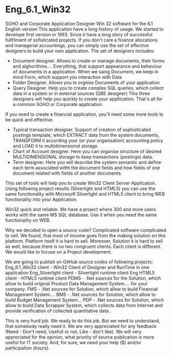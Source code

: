 # Eng_6.1_Win32
SOHO and Corporate Application Designer Win 32 software for the 6.1 English version
This application have a long history of usage. We started to develope first version in 1993. Since it have a long story of successful fullfilment of sofisticated projects.
If you don't care a finance allocations and managerial accountings, you can simply use the set of effective designers to build your own application. The set of designers includes:
- Document designer. Allows to create or manage documents, their forms and alghorithms.... Everything, that support appearance and behaviour of documents in a application. When we saing Document, we keep in mind Form, which support you interaction with Data
- Folder Designer. Allows you to orgnise Documents of your application
- Query Designer. Help you to create complex SQL queries, which collect data in a system or in external sources (QBE designer)
This three designers will help you quickly to create your appllication. 
That's all for a common SOHO or Corporate application.

If you need to create a financial application, you'll need some more tools to be quick and effective.
- Typical transaction designer. Support of creation of sophisticated postings template, which EXTRACT data from the system documents, TRANSFORM it according your (or your organisation) accounting policy and LOAD it to multidimensional storage.
- Chart of Account designer. Here you can organise structure of desired MULTIDIMENSIONAL storage to keep transactions (postings) data.
- Term designer. Here you will describe the system semantic and define each term associated witht the document fields and how fields of one document related with fields of another documents.

This set of tools will help you to create Win32 Client Server Application. Using following project results (Silverlight and HTML5) you can use the same functionality with Microsoft Silverlight and HTML5 client to bring WEB functionality into your Application.

Win32 quick and reliable. We have a project where 300 and more users works with the same MS SQL database. Use it when you need the same functionality on WEB.

Why we decided to open a source code?
Complicated software complicated to sell. We found, that most of income goes from the making solution on this platform. Platform itself it is hard to sell. Moreover, Solution it is hard to sell as well, because there is no two congruent clients. Each client is different. We would like to focuse on a Project development.

We are going to publish on GitHub source codes of following projects:
Eng_6.1_Win32 client - Win32 Client of Designer and RunTime in one application
Eng_Silverlight client - Silverlight runtime client
Eng HTML5 client - HTML5 runtime client
PDMS - .Net sources for the Solution, which allow to build original Product Data Management System.... for your company.
FMS - .Net sources for Solution, which allow to build Financial Management System.... 
BMS - .Net sources for Solution, which allow to build Budget Management System...
PDP - .Net sources for Solution, which allow to build Data Scrapper System, which collects data from Internet and provide verification of collected quantitative data..

This is very hurd job. We ready to do this job. But we need to understand, that somebody really need it. We are very appreciated for any feedback (Need - Don't need, Usefull or not, Like - don't like). 
We will very appreciated for the opinion, what priority of source publication is more useful for IT society.
And, for sure, we need your help ($) and/or participation (hours). 
